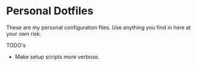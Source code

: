 # Personal Dotfiles

These are my personal configuration files.  Use anything you find in here at
your own risk.

TODO's
+ Make setup scripts more verbose. 
